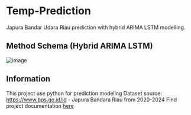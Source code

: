 # Temp-Prediction
Japura Bandar Udara Riau prediction with hybrid ARIMA LSTM modelling.

## Method Schema (Hybrid ARIMA LSTM)
![image](https://github.com/user-attachments/assets/a8ee632d-2c32-455a-8bc8-81f7524cf40e)


## Information
This project use python for prediction modeling
Dataset source: https://www.bps.go.id/id - Japura Bandara Riau from 2020-2024
Find project documentation [here](https://docs.google.com/document/d/1sXff8S6AVDvXWsTHIL0zTayC2-oOhWY6/edit?usp=sharing&ouid=112111260589950430461&rtpof=true&sd=true)

